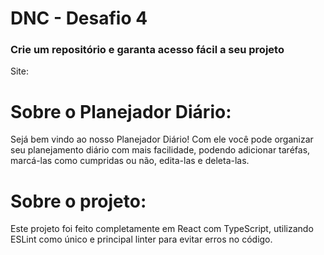 # DNC - Desafio 4
### Crie um repositório e garanta acesso fácil a seu projeto

Site:

# Sobre o Planejador Diário:
Sejá bem vindo ao nosso Planejador Diário!
Com ele você pode organizar seu planejamento diário com mais facilidade, podendo adicionar taréfas, marcá-las como cumpridas ou não, edita-las e deleta-las.

# Sobre o projeto:
Este projeto foi feito completamente em React com TypeScript, utilizando ESLint como único e principal linter para evitar erros no código.
